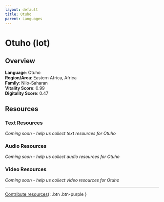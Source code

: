 ```yaml
---
layout: default
title: Otuho
parent: Languages
---
```


# Otuho (lot)

## Overview

**Language**: Otuho  
**Region/Area**: Eastern Africa, Africa  
**Family**: Nilo-Saharan  
**Vitality Score**: 0.99  
**Digitality Score**: 0.47  

## Resources

### Text Resources
*Coming soon - help us collect text resources for Otuho*

### Audio Resources
*Coming soon - help us collect audio resources for Otuho*

### Video Resources
*Coming soon - help us collect video resources for Otuho*

---

[Contribute resources](https://fairtrain.github.io/){: .btn .btn-purple }
